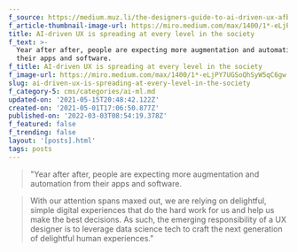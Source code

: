 ```yaml
---
f_source: https://medium.muz.li/the-designers-guide-to-ai-driven-ux-afbebdec1be3
f_article-thumbnail-image-url: https://miro.medium.com/max/1400/1*-eLjPY7UGSoQhSyW5qC6gw.gif
title: AI-driven UX is spreading at every level in the society
f_text: >-
  Year after after, people are expecting more augmentation and automation from
  their apps and software.
f_title: AI-driven UX is spreading at every level in the society
f_image-url: https://miro.medium.com/max/1400/1*-eLjPY7UGSoQhSyW5qC6gw.gif
slug: ai-driven-ux-is-spreading-at-every-level-in-the-society
f_category-5: cms/categories/ai-ml.md
updated-on: '2021-05-15T20:48:42.122Z'
created-on: '2021-05-01T17:06:50.877Z'
published-on: '2022-03-03T08:54:19.378Z'
f_featured: false
f_trending: false
layout: '[posts].html'
tags: posts
---
```


> "Year after after, people are expecting more augmentation and automation from their apps and software.

> With our attention spans maxed out, we are relying on delightful, simple digital experiences that do the hard work for us and help us make the best decisions. As such, the emerging responsibility of a UX designer is to leverage data science tech to craft the next generation of delightful human experiences."
